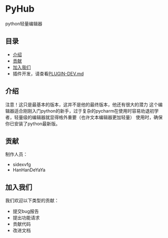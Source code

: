 # PyHub
python轻量编辑器
## 目录
- [介绍](#介绍)
- [贡献](#贡献)
- [加入我们](#加入我们)
- 插件开发，请查看[PLUGIN-DEV.md](PLUGIN-DEV.md)

## 介绍
注意！这只是最基本的版本，这并不是他的最终版本，他还有很大的潜力
这个编辑器适合刚刚入门python的新手，过于复杂的pycharm在使用时容易劝退初学者，轻量级的编辑器就显得格外重要（也许文本编辑器更加轻量）
使用时，确保你已安装了python最新版。
## 贡献
制作人员：
- sidexvfg
- HanHanDeYaYa
## 加入我们
我们欢迎以下类型的贡献：
- 提交bug报告
- 提出功能请求
- 贡献代码
- 改进文档
